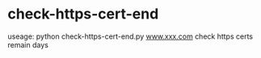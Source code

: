 # check-https-cert-end
useage: python check-https-cert-end.py www.xxx.com
check https certs remain days 
